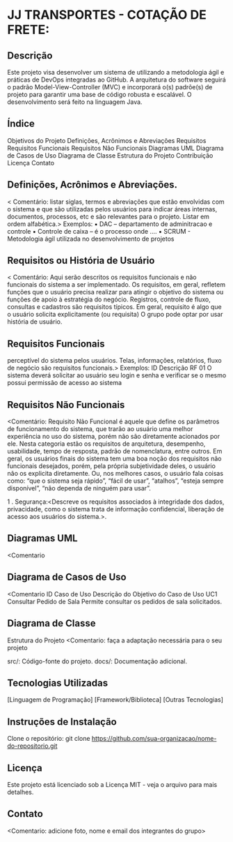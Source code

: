 # JJ TRANSPORTES - COTAÇÃO DE FRETE:

## Descrição
Este projeto visa desenvolver um sistema de utilizando a metodologia ágil e práticas de DevOps integradas ao GitHub. A arquitetura do software seguirá o padrão Model-View-Controller (MVC) e incorporará o(s) padrõe(s) de projeto para garantir uma base de código robusta e escalável. O desenvolvimento será feito na linguagem Java.

## Índice

Objetivos do Projeto
Definições, Acrônimos e Abreviações
Requisitos
Requisitos Funcionais
Requisitos Não Funcionais
Diagramas UML
Diagrama de Casos de Uso
Diagrama de Classe
Estrutura do Projeto
Contribuição
Licença
Contato

## Definições, Acrônimos e Abreviações.

< Comentário: listar siglas, termos e abreviações que estão envolvidas com o sistema e que são utilizadas pelos usuários para indicar áreas internas, documentos, processos, etc e são relevantes para o projeto. Listar em ordem alfabética.> Exemplos: ▪ DAC – departamento de adminitracao e controle ▪ Controle de caixa – é o processo onde .... ▪ SCRUM - Metodologia ágil utilizada no desenvolvimento de projetos

## Requisitos ou História de Usuário

< Comentário: Aqui serão descritos os requisitos funcionais e não funcionais do sistema a ser implementado. Os requisitos, em geral, refletem funções que o usuário precisa realizar para atingir o objetivo do sistema ou funções de apoio à estratégia do negócio. Registros, controle de fluxo, consultas e cadastros são requisitos típicos. Em geral, requisito é algo que o usuário solicita explicitamente (ou requisita) O grupo pode optar por usar história de usuário.

## Requisitos Funcionais

perceptível do sistema pelos usuários. Telas, informações, relatórios, fluxo de negócio são requisitos funcionais.> Exemplos: ID Descrição RF 01 O sistema deverá solicitar ao usuário seu login e senha e verificar se o mesmo possui permissão de acesso ao sistema

## Requisitos Não Funcionais

<Comentário: Requisito Não Funcional é aquele que define os parâmetros de funcionamento do sistema, que trarão ao usuário uma melhor experiência no uso do sistema, porém não são diretamente acionados por ele. Nesta categoria estão os requisitos de arquitetura, desempenho, usabilidade, tempo de resposta, padrão de nomenclatura, entre outros. Em geral, os usuários finais do sistema tem uma boa noção dos requisitos não funcionais desejados, porém, pela própria subjetividade deles, o usuário não os explicita diretamente. Ou, nos melhores casos, o usuário fala coisas como: “que o sistema seja rápido”, “fácil de usar”, “atalhos”, “esteja sempre disponível”, “não dependa de ninguém para usar”.

 1 . Segurança:<Descreve os requisitos associados à integridade dos dados, privacidade, como o sistema trata de informação confidencial, liberação de acesso aos usuários do sistema.>.
 
## Diagramas UML

<Comentario

## Diagrama de Casos de Uso

<Comentario 
ID Caso de Uso               Descrição do Objetivo do Caso de Uso
UC1 Consultar Pedido de Sala Permite consultar os pedidos de sala solicitados.

## Diagrama de Classe

Estrutura do Projeto
<Comentario: faça a adaptação necessária para o seu projeto

src/: Código-fonte do projeto.
docs/: Documentação adicional.

## Tecnologias Utilizadas

[Linguagem de Programação]
[Framework/Biblioteca]
[Outras Tecnologias]

## Instruções de Instalação
Clone o repositório:
git clone https://github.com/sua-organizacao/nome-do-repositorio.git

## Licença

Este projeto está licenciado sob a Licença MIT - veja o arquivo para mais detalhes.

## Contato

<Comentario: adicione foto, nome e email dos integrantes do grupo>

